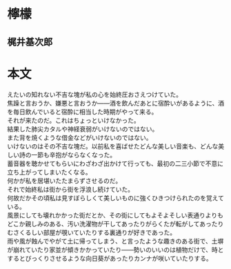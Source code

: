 # 檸檬
## 梶井基次郎
# 本文
えたいの知れない不吉な塊が私の心を始終圧おさえつけていた。  
焦躁と言おうか、嫌悪と言おうか――酒を飲んだあとに宿酔いがあるように、酒を毎日飲んでいると宿酔に相当した時期がやって来る。  
それが来たのだ。これはちょっといけなかった。  
結果した肺尖カタルや神経衰弱がいけないのではない。  
また背を焼くような借金などがいけないのではない。  
いけないのはその不吉な塊だ。以前私を喜ばせたどんな美しい音楽も、どんな美しい詩の一節も辛抱がならなくなった。  
蓄音器を聴かせてもらいにわざわざ出かけて行っても、最初の二三小節で不意に立ち上がってしまいたくなる。  
何かが私を居堪いたたまらずさせるのだ。   
それで始終私は街から街を浮浪し続けていた。  
何故だかその頃私は見すぼらしくて美しいものに強くひきつけられたのを覚えている。  
風景にしても壊れかかった街だとか、その街にしてもよそよそしい表通りよりもどこか親しみのある、汚い洗濯物が干してあったりがらくたが転がしてあったりむさくるしい部屋が覗いていたりする裏通りが好きであった。  
雨や風が蝕んでやがて土に帰ってしまう、と言ったような趣きのある街で、土塀が崩れていたり家並が傾きかかっていたり――勢いのいいのは植物だけで、時とするとびっくりさせるような向日葵があったりカンナが咲いていたりする。  
